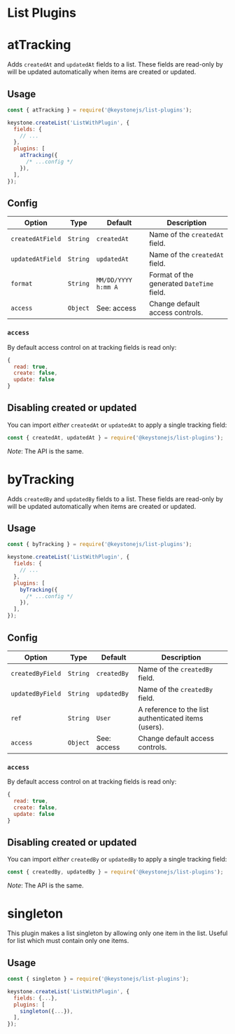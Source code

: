 # List Plugins

# atTracking

Adds `createdAt` and `updatedAt` fields to a list. These fields are read-only by will be updated automatically when items are created or updated.

## Usage

```js
const { atTracking } = require('@keystonejs/list-plugins');

keystone.createList('ListWithPlugin', {
  fields: {
    // ...
  },
  plugins: [
    atTracking({
      /* ...config */
    }),
  ],
});
```

## Config

| Option           | Type     | Default             | Description                               |
| ---------------- | -------- | ------------------- | ----------------------------------------- |
| `createdAtField` | `String` | `createdAt`         | Name of the `createdAt` field.            |
| `updatedAtField` | `String` | `updatedAt`         | Name of the `createdAt` field.            |
| `format`         | `String` | `MM/DD/YYYY h:mm A` | Format of the generated `DateTime` field. |
| `access`         | `Object` | See: access         | Change default access controls.           |

### `access`

By default access control on at tracking fields is read only:

```javascript
{
  read: true,
  create: false,
  update: false
}
```

## Disabling created or updated

You can import _either_ `createdAt` or `updatedAt` to apply a single tracking field:

```javascript
const { createdAt, updatedAt } = require('@keystonejs/list-plugins');
```

_Note_: The API is the same.

# byTracking

Adds `createdBy` and `updatedBy` fields to a list. These fields are read-only by will be updated automatically when items are created or updated.

## Usage

```js
const { byTracking } = require('@keystonejs/list-plugins');

keystone.createList('ListWithPlugin', {
  fields: {
    // ...
  },
  plugins: [
    byTracking({
      /* ...config */
    }),
  ],
});
```

## Config

| Option           | Type     | Default     | Description                                          |
| ---------------- | -------- | ----------- | ---------------------------------------------------- |
| `createdByField` | `String` | `createdBy` | Name of the `createdBy` field.                       |
| `updatedByField` | `String` | `updatedBy` | Name of the `createdBy` field.                       |
| `ref`            | `String` | `User`      | A reference to the list authenticated items (users). |
| `access`         | `Object` | See: access | Change default access controls.                      |

### `access`

By default access control on at tracking fields is read only:

```javascript
{
  read: true,
  create: false,
  update: false
}
```

## Disabling created or updated

You can import _either_ `createdBy` or `updatedBy` to apply a single tracking field:

```javascript
const { createdBy, updatedBy } = require('@keystonejs/list-plugins');
```

_Note_: The API is the same.

# singleton

This plugin makes a list singleton by allowing only one item in the list. Useful for list which must contain only one items.

## Usage

```js
const { singleton } = require('@keystonejs/list-plugins');

keystone.createList('ListWithPlugin', {
  fields: {...},
  plugins: [
    singleton({...}),
  ],
});
```
